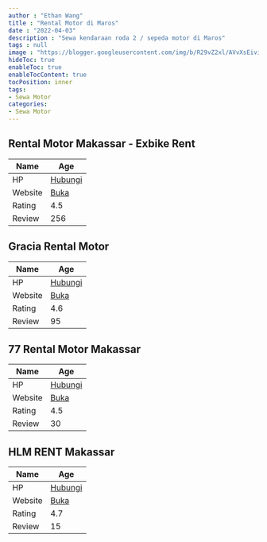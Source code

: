 ```yaml
---
author : "Ethan Wang"
title : "Rental Motor di Maros"
date : "2022-04-03"
description : "Sewa kendaraan roda 2 / sepeda motor di Maros"
tags : null
image : "https://blogger.googleusercontent.com/img/b/R29vZ2xl/AVvXsEivinFo-1lUMvC2rLFf04uKlwWab9k_CJtnGUYhCsLVJfiV74GdN3-Y6WfzlIxetY1rZDjtjTe7nHvI_Z3g0cOPZskCJHfFZW8YMm4wS_vRRIJ6VT3mC-J-ffnPycQu9sfvD7pz-BTndABeOEyg7Yh17WXk3aqWuCTdcEkgYaFvVAszTxY6IQtwvTZFOw/w300-h200/rental-motor-di-maros.png"
hideToc: true
enableToc: true
enableTocContent: true
tocPosition: inner
tags:
- Sewa Motor
categories:
- Sewa Motor
---
```



## Rental Motor Makassar - Exbike Rent

Name | Age
--------|------
HP | [Hubungi](https://pcandroidplayer.blogspot.com/?clayads=https://getnumber.ndower.dev?phone=MDgyMjkxMTkzMDE5)
Website | [Buka](https://pcandroidplayer.blogspot.com/?clayads=aHR0cDovL3d3dy5leGJpa2UtcmVudC5jb20v) 
Rating | 4.5
Review | 256


## Gracia Rental Motor

Name | Age
--------|------
HP | [Hubungi](https://pcandroidplayer.blogspot.com/?clayads=https://getnumber.ndower.dev?phone=MDg1MjU2MTU5ODE4)
Website | [Buka](https://pcandroidplayer.blogspot.com/?clayads=aHR0cDovL3JlbnRhbG1vdG9yY3ljbGVtYWthc3Nhci5idXNpbmVzcy5zaXRlLw==) 
Rating | 4.6
Review | 95


## 77 Rental Motor Makassar

Name | Age
--------|------
HP | [Hubungi](https://pcandroidplayer.blogspot.com/?clayads=https://getnumber.ndower.dev?phone=MDgxMTQxNTQxNzc=)
Website | [Buka](https://pcandroidplayer.blogspot.com/?clayads=aHR0cDovLzc3cmVudGNhcm1ha2Fzc2FyLmNvbS9yZW50YWwtbW90b3ItbWFrYXNzYXIv) 
Rating | 4.5
Review | 30


## HLM RENT Makassar

Name | Age
--------|------
HP | [Hubungi](https://pcandroidplayer.blogspot.com/?clayads=https://getnumber.ndower.dev?phone=MDgxMTQ2MjYwMA==)
Website | [Buka](https://pcandroidplayer.blogspot.com/?clayads=aHR0cDovL3d3dy5obG1yZW50LmNvbS8=) 
Rating | 4.7
Review | 15


